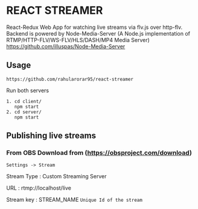 # REACT STREAMER

React-Redux Web App for watching live streams via flv.js over http-flv.
Backend is powered by Node-Media-Server (A Node.js implementation of RTMP/HTTP-FLV/WS-FLV/HLS/DASH/MP4 Media Server)
https://github.com/illuspas/Node-Media-Server
## Usage
```
https://github.com/rahularorar95/react-streamer
```
Run both servers

```
1. cd client/
   npm start
2. cd server/
   npm start
```

## Publishing live streams
### From OBS Download from (https://obsproject.com/download)
```
Settings -> Stream
```

Stream Type : Custom Streaming Server

URL : rtmp://localhost/live

Stream key : STREAM_NAME  ```Unique Id of the stream```
